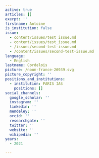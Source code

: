 ```yaml
---
active: true
articles: []
exerpt: ''
firstname: Antoine
is_institution: false
issue:
  - content/issues/test issue.md
  - content/issues/test_issue.md
  - /issues/second-test-issue.md
  - /content/issues/second-test-issue.md
language:
  - English
lastname: Cordelois
picture: /noun-france-26939.svg
picture_copyright: ''
positions_and_institutions:
  - institution: PARIS IAS
    positions: []
social_channels:
  google_scholar: ''
  instagram: ''
  linkedin: ''
  mendeley: ''
  orcid: ''
  researchgate: ''
  twitter: ''
  website: ''
  wikipedia: ''
years:
  - 2021

---
```


